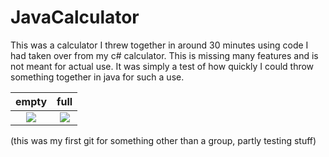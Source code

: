 # JavaCalculator
This was a calculator I threw together in around 30 minutes using code I had taken over from my c# calculator. 
This is missing many features and is not meant for actual use. 
It was simply a test of how quickly I could throw something together in java for such a use. 


| empty | full |
| :----: | :------------: |
|![][emptyImage]|![][fullImage]|

[emptyImage]: ./Calculator55Java/images/calculatorEmpty.png
[fullImage]: ./Calculator55Java/images/calculatorFull.png

(this was my first git for something other than a group, partly testing stuff)
